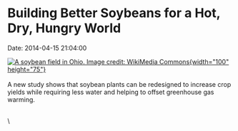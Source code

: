Building Better Soybeans for a Hot, Dry, Hungry World
=====================================================

Date: 2014-04-15 21:04:00

[![A soybean field in Ohio. Image credit: WikiMedia
Commons](http://www.jpl.nasa.gov/images/earth/20140415/soybean20140415-226.jpg){width="100"
height="75"}](http://www.jpl.nasa.gov/news/news.cfm?release=2014-114&rn=news.xml&rst=4107)\
\
A new study shows that soybean plants can be redesigned to increase crop
yields while requiring less water and helping to offset greenhouse gas
warming.

\
\
